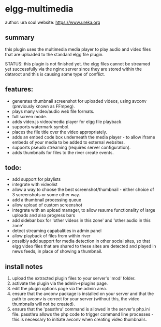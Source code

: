 elgg-multimedia
===============

author: ura soul
website: https://www.ureka.org

summary
-------

this plugin uses the multimedia media player to play audio and video files that are uploaded to the standard elgg file plugin.

STATUS: this plugin is not finished yet. the elgg files cannot be streamed yet successfully via the nginx server since they are stored within the dataroot and this is causing some type of conflict.

features:
--------

* generates thumbnail screenshot for uploaded videos, using avconv (previously known as FFmpeg).
* plays many video/audio web file formats.
* full screen mode.
* adds video.js video/media player for elgg file playback
* supports watermark symbol.
* places the file title over the video appropriately.
* adds an embed code box underneath the media player - to allow iframe embeds of your media to be added to external websites.
* supports pseudo streaming (requires server configuration). 
* adds thumbnails for files to the river create events.

todo:
-----

* add support for playlists
* integrate with videolist
* allow a way to choose the best screenshot/thumbnail - either choice of 3 screenshots or some other way.
* add a thumbnail processing queue
* allow upload of custom screenshot
* integrate with an upload manager, to allow resume functionality of large uploads and also progress bars
* add sidebar box for 'other videos in this zone' and 'other audio in this zone'
* detect streaming capabalities in admin panel
* allow playback of files from within river
* possibly add support for media detection in other social sites, so that elgg video files that are shared to these sites are detected and played in news feeds, in place of showing a thumbnail.


install notes
-------------

1. upload the extracted plugin files to your server's 'mod' folder.
2. activate the plugin via the admin->plugins page.
3. edit the plugin options page via the admin area. 
4. ensure that the avconv package is installed on your server and that the path to avconv is correct for your server (without this, the video thumbnails will not be created).
5. ensure that the 'passthru' command is allowed in the server's php.ini file. passthru allows the php code to trigger command line processes - this is necessary to initiate avconv when creating video thumbnails.